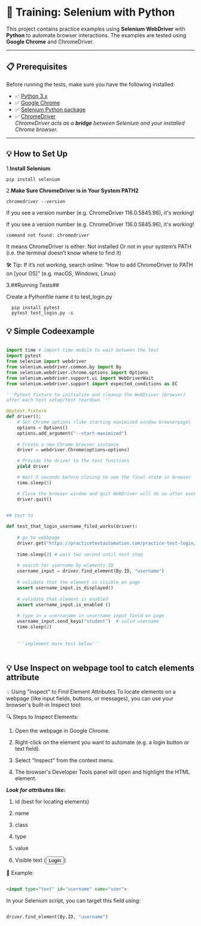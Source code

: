 # 🧪 Training: Selenium with Python

This project contains practice examples using **Selenium WebDriver** with **Python** to automate browser interactions. The examples are tested using **Google Chrome** and ChromeDriver.

---

## 📋 Prerequisites

Before running the tests, make sure you have the following installed:

- ✅ [Python 3.x](https://www.python.org/)
- ✅ [Google Chrome](https://www.google.com/chrome/)
- ✅ [Selenium Python package](https://pypi.org/project/selenium/)
- ✅ [ChromeDriver](https://sites.google.com/chromium.org/driver/)  
   _ChromeDriver acts as a **bridge** between Selenium and your installed Chrome browser._

---

## 💡 How to Set Up

1.**Install Selenium**

   ```shell
   pip install selenium
   ```

2.**Make Sure ChromeDriver is in Your System PATH2**

   ```shell
   chromedriver --version
   ```

   If you see a version number (e.g. ChromeDriver 116.0.5845.96), it's working!

   If you see a version number (e.g. ChromeDriver 116.0.5845.96), it's working!

   ```shell
   command not found: chromedriver
   ```

   It means ChromeDriver is either:
   Not installed
   Or not in your system’s PATH (i.e. the terminal doesn’t know where to find it)

   🛠️ Tip: If it’s not working, search online:
   “How to add ChromeDriver to PATH on [your OS]”
   (e.g. macOS, Windows, Linux)

3.##Running Tests##

Create a Pythonfile name it to test_login.py

 ```shell
   pip install pytest
   pytest test_login.py -s
   ```

## 💡 Simple Codeexample 

```py

import time # import time module to wait between the test 
import pytest 
from selenium import webdriver
from selenium.webdriver.common.by import By
from selenium.webdriver.chrome.options import Options
from selenium.webdriver.support.ui import WebDriverWait
from selenium.webdriver.support import expected_conditions as EC

'''Pytest fixture to initialize and cleanup the WebDriver (browser) 
after each test setup/test teardown '''

@pytest.fixture
def driver():
    # Set Chrome options (like starting maximized window browserpage)
    options = Options()
    options.add_argument("--start-maximized")
    
    # Create a new Chrome browser instance
    driver = webdriver.Chrome(options=options)

    # Provide the driver to the test functions
    yield driver

    # Wait 5 seconds before closing to see the final state in browser
    time.sleep(5)

    # Close the browser window and quit WebDriver will do so after each test 
    driver.quit()
    

## test to 

def test_that_login_username_filed_works(driver):
    
    # go to webbpage 
    driver.get("https://practicetestautomation.com/practice-test-login/")
    
    time.sleep(2) # wait two second until next step 
    
    # search for username by elements ID 
    username_input = driver.find_element(By.ID, "username")
    
    # validate that the element is visible on page 
    assert username_input.is_displayed()
    
    # validate that element is enabled 
    assert username_input.is_enabled ()
    
    # type in a usernaname in unsername input field on page
    username_input.send_keys("student")  # valid username
    time.sleep(2)
    
    
    '''implement more test below'''
    
```
    
## 💡 Use Inspect on webpage tool to catch elements attribute 

💡 Using "Inspect" to Find Element Attributes
To locate elements on a webpage (like input fields, buttons, or messages), you can use your browser's built-in Inspect tool:

🔍 Steps to Inspect Elements:

1. Open the webpage in Google Chrome.

2. Right-click on the element you want to automate (e.g. a login button or text field).

3. Select “Inspect” from the context menu.

4. The browser's Developer Tools panel will open and highlight the HTML element.

***Look for attributes like:***

1. id (best for locating elements)

2. name

3. class

4. type

5. value

6. Visible text (<button>Login</button>)

🎯 Example:

```html

<input type="text" id="username" name="user">

```

In your Selenium script, you can target this field using:

```py

driver.find_element(By.ID, "username")

```